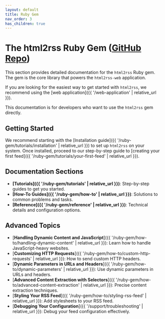 ```yaml
---
layout: default
title: Ruby Gem
nav_order: 3
has_children: true
---
```


# The html2rss Ruby Gem ([GitHub Repo](https://github.com/html2rss/html2rss))

This section provides detailed documentation for the `html2rss` Ruby gem. The gem is the core library that powers the `html2rss-web` application.

If you are looking for the easiest way to get started with `html2rss`, we recommend using the [web application]({{ '/web-application' | relative_url }}).

This documentation is for developers who want to use the `html2rss` gem directly.

## Getting Started

We recommend starting with the [Installation guide]({{ '/ruby-gem/tutorials/installation' | relative_url }}) to set up `html2rss` on your system. Once installed, proceed to our step-by-step guide to [creating your first feed]({{ '/ruby-gem/tutorials/your-first-feed' | relative_url }}).

## Documentation Sections

- **[Tutorials]({{ '/ruby-gem/tutorials' | relative_url }})**: Step-by-step guides to get you started.
- **[How-To Guides]({{ '/ruby-gem/how-to' | relative_url }})**: Solutions to common problems and tasks.
- **[Reference]({{ '/ruby-gem/reference' | relative_url }})**: Technical details and configuration options.

## Advanced Topics

- [**Handling Dynamic Content and JavaScript**]({{ '/ruby-gem/how-to/handling-dynamic-content' | relative_url }}): Learn how to handle JavaScript-heavy websites.
- [**Customizing HTTP Requests**]({{ '/ruby-gem/how-to/custom-http-requests' | relative_url }}): How to send custom HTTP headers.
- [**Dynamic Parameters in URLs and Headers**]({{ '/ruby-gem/how-to/dynamic-parameters' | relative_url }}): Use dynamic parameters in URLs and headers.
- [**Advanced Content Extraction with Selectors**]({{ '/ruby-gem/how-to/advanced-content-extraction' | relative_url }}): Precise content extraction techniques.
- [**Styling Your RSS Feed**]({{ '/ruby-gem/how-to/styling-rss-feed' | relative_url }}): Add stylesheets to your RSS feed.
- [**Debugging Your Configuration**]({{ '/support/troubleshooting' | relative_url }}): Debug your feed configuration effectively.
